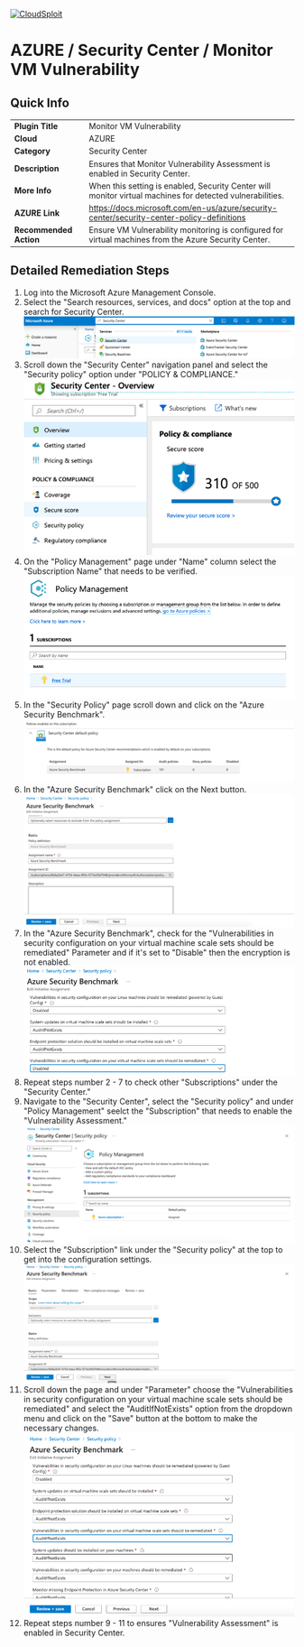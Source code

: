[![CloudSploit](https://cloudsploit.com/img/logo-new-big-text-100.png "CloudSploit")](https://cloudsploit.com)

# AZURE / Security Center / Monitor VM Vulnerability

## Quick Info

| | |
|-|-|
| **Plugin Title** | Monitor VM Vulnerability |
| **Cloud** | AZURE |
| **Category** | Security Center |
| **Description** | Ensures that Monitor Vulnerability Assessment is enabled in Security Center. |
| **More Info** | When this setting is enabled, Security Center will monitor virtual machines for detected vulnerabilities. |
| **AZURE Link** | https://docs.microsoft.com/en-us/azure/security-center/security-center-policy-definitions |
| **Recommended Action** | Ensure VM Vulnerability monitoring is configured for virtual machines from the Azure Security Center. |

## Detailed Remediation Steps

1. Log into the Microsoft Azure Management Console.
2. Select the "Search resources, services, and docs" option at the top and search for Security Center. </br> <img src="/resources/azure/securitycenter/monitor-vm-vulnerability/step2.png"/>
3. Scroll down the "Security Center" navigation panel and select the "Security policy" option under "POLICY & COMPLIANCE."</br> <img src="/resources/azure/securitycenter/monitor-vm-vulnerability/step3.png"/>
4. On the "Policy Management" page under "Name" column select the "Subscription Name" that needs to be verified.</br> <img src="/resources/azure/securitycenter/monitor-vm-vulnerability/step4.png"/>
5. In the "Security Policy" page scroll down and click on the "Azure Security Benchmark".</br> <img src="/resources/azure/securitycenter/monitor-vm-vulnerability/step5.png"/>
6. In the "Azure Security Benchmark" click on the Next button.</br> <img src="/resources/azure/securitycenter/monitor-vm-vulnerability/step6.png"/>
7. In the "Azure Security Benchmark", check for the "Vulnerabilities in security configuration on your virtual machine scale sets should be remediated" Parameter and if it's set to "Disable" then the encryption is not enabled.</br> <img src="/resources/azure/securitycenter/monitor-vm-vulnerability/step7.png"/>
8. Repeat steps number 2 - 7 to check other "Subscriptions" under the "Security Center."</br>
9. Navigate to the "Security Center", select the "Security policy" and under "Policy Management" seelct the "Subscription" that needs to enable the "Vulnerability Assessment."</br> <img src="/resources/azure/securitycenter/monitor-vm-vulnerability/step9.png"/>
10. Select the "Subscription" link under the "Security policy" at the top to get into the configuration settings. </br> <img src="/resources/azure/securitycenter/monitor-vm-vulnerability/step10.png"/>
11. Scroll down the page and under "Parameter" choose the "Vulnerabilities in security configuration on your virtual machine scale sets should be remediated" and select the "AuditIfNotExists" option from the dropdown menu and click on the "Save" button at the bottom to make the necessary changes.</br> <img src="/resources/azure/securitycenter/monitor-vm-vulnerability/step11.png"/>
12. Repeat steps number 9 - 11 to ensures "Vulnerability Assessment" is enabled in Security Center.</br>

